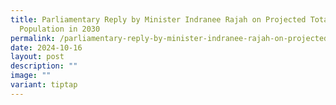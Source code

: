 ```yaml
---
title: Parliamentary Reply by Minister Indranee Rajah on Projected Total
  Population in 2030
permalink: /parliamentary-reply-by-minister-indranee-rajah-on-projected-total-population-in-2030/
date: 2024-10-16
layout: post
description: ""
image: ""
variant: tiptap
---
```

<p></p>